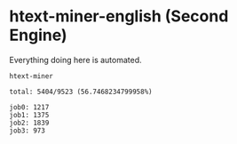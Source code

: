 # htext-miner-english (Second Engine)

Everything doing here is automated.

```
htext-miner

total: 5404/9523 (56.7468234799958%)

job0: 1217
job1: 1375
job2: 1839
job3: 973
```